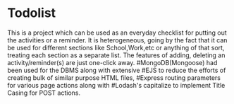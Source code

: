 # Todolist
This is a project which can be used as an everyday checklist for putting out the activities or a reminder. It is heterogeneous, going by the fact that it can be used for different sections like School,Work,etc or anything of that sort, treating each section as a separate list. The features of adding, deleting an activity/reminder(s) are just one-click away. #MongoDB(Mongoose) had been used for the DBMS along with extensive #EJS to reduce the efforts of creating bulk of similar purpose HTML files, #Express routing parameters for various page actions along with #Lodash's capitalize to implement Title Casing for POST actions. 
